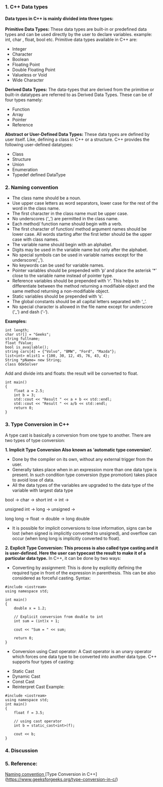 ### 1. C++ Data types

#### Data types in C++ is mainly divided into three types: 

**Primitive Data Types:** These data types are built-in or predefined data types and can be used directly by the user to declare variables. example: int, char , float, bool etc. Primitive data types available in C++ are: 
- Integer
- Character
- Boolean
- Floating Point
- Double Floating Point
- Valueless or Void
- Wide Character

**Derived Data Types:** The data-types that are derived from the primitive or built-in datatypes are referred to as Derived Data Types. These can be of four types namely: 
- Function
- Array
- Pointer
- Reference

**Abstract or User-Defined Data Types:** These data types are defined by user itself. Like, defining a class in C++ or a structure. C++ provides the following user-defined datatypes: 
- Class
- Structure
- Union
- Enumeration
- Typedef defined DataType

### 2. Naming convention 

- The class name should be a noun.
- Use upper case letters as word separators, lower case for the rest of the word in the class name.
- The first character in the class name must be upper case.
- No underscores (‘_’) are permitted in the class name.
- Each method/ function name should begin with a verb.
- The first character of function/ method argument names should be lower case. All words starting after the first letter should be the upper case with class names.
- The variable name should begin with an alphabet.
- Digits may be used in the variable name but only after the alphabet.
- No special symbols can be used in variable names except for the underscore(‘_’).
- No keywords can be used for variable names.
- Pointer variables should be prepended with ‘p’ and place the asterisk ‘*’ close to the variable name instead of pointer type.
- Reference variables should be prepended with ‘r’. This helps to differentiate between the method returning a modifiable object and the same method returning a non-modifiable object.
- Static variables should be prepended with ‘s’.
- The global constants should be all capital letters separated with ‘_’.
- No special character is allowed in the file name except for underscore (‘_’) and dash (‘-‘).

**Examples:** 
```
int length; 
char str[] = "Geeks";
string fullname;
float fValue;
bool is_available();
string cars[4] = {"Volvo", "BMW", "Ford", "Mazda"};
list<int> mlist1 = {100, 30, 12, 45, 76, 43, 4};
String *pName= new String;
class OdeSolver
```

Add and divide ints and floats: the result will be converted to float.
```
int main()
{
    float a = 2.5;
    int b = 3;
    std::cout << "Result " << a + b << std::endl; 
    std::cout << "Result " << a/b << std::endl; 
    return 0;
}
```


### 3. Type Conversion in C++
A type cast is basically a conversion from one type to another. There are two types of type conversion:

**1. Implicit Type Conversion Also known as ‘automatic type conversion’.**
- Done by the compiler on its own, without any external trigger from the user.
- Generally takes place when in an expression more than one data type is present. In such condition type conversion (type promotion) takes place to avoid lose of data.
- All the data types of the variables are upgraded to the data type of the variable with largest data type

bool -> char -> short int -> int -> 

unsigned int -> long -> unsigned -> 

long long -> float -> double -> long double

- It is possible for implicit conversions to lose information, signs can be lost (when signed is implicitly converted to unsigned), and overflow can occur (when long long is implicitly converted to float).

**2. Explicit Type Conversion: This process is also called type casting and it is user-defined. Here the user can typecast the result to make it of a particular data type.**
In C++, it can be done by two ways:
- Converting by assignment: This is done by explicitly defining the required type in front of the expression in parenthesis. This can be also considered as forceful casting.
Syntax:

```
#include <iostream>
using namespace std;
  
int main()
{
    double x = 1.2;
  
    // Explicit conversion from double to int
    int sum = (int)x + 1;
  
    cout << "Sum = " << sum;
  
    return 0;
}
```

- Conversion using Cast operator: A Cast operator is an unary operator which forces one data type to be converted into another data type.
C++ supports four types of casting:
* Static Cast
* Dynamic Cast
* Const Cast
* Reinterpret Cast
Example:
```
#include <iostream>
using namespace std;
int main()
{
	float f = 3.5;

	// using cast operator
	int b = static_cast<int>(f);

	cout << b;
}

```

### 4. Discussion 

### 5. Reference: 
[Naming convention ](https://www.geeksforgeeks.org/naming-convention-in-c/)
[Type Conversion in C++] (https://www.geeksforgeeks.org/type-conversion-in-c/)